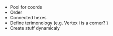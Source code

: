 - Pool for coords
- Order
- Connected hexes
- Define terimonology (e.g. Vertex i is a corner? )
- Create stuff dynamicaly
